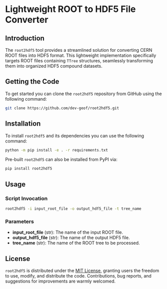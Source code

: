 # Lightweight ROOT to HDF5 File Converter

## Introduction

The `root2hdf5` tool provides a streamlined solution for converting CERN ROOT files into HDF5 format. This lightweight implementation specifically targets ROOT files containing `TTree` structures, seamlessly transforming them into organized HDF5 compound datasets.

## Getting the Code

To get started you can clone the `root2hdf5` repository from GitHub using the following command:
```bash
git clone https://github.com/dev-geof/root2hdf5.git
```

## Installation

To install `root2hdf5` and its dependencies you can use the following command:
```bash
python -m pip install -e . -r requirements.txt
```
Pre-built `root2hdf5` can also be installed from PyPI via:
```bash
pip install root2hdf5
```

## Usage

### Script Invocation

```bash
root2hdf5 -i input_root_file -o output_hdf5_file -t tree_name
```

### Parameters

- **input_root_file** (str): The name of the input ROOT file.
- **output_hdf5_file** (str): The name of the output HDF5 file.
- **tree_name** (str): The name of the ROOT tree to be processed.

## License

`root2hdf5` is distributed under the [MIT License](LICENSE), granting users the freedom to use, modify, and distribute the code. Contributions, bug reports, and suggestions for improvements are warmly welcomed.

